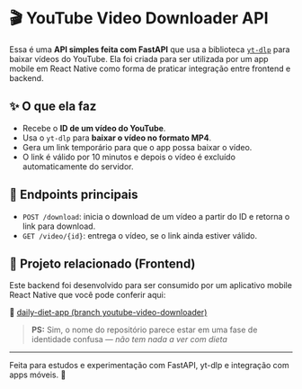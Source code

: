 # 🎬 YouTube Video Downloader API

Essa é uma **API simples feita com FastAPI** que usa a biblioteca [`yt-dlp`](https://github.com/yt-dlp/yt-dlp) para baixar vídeos do YouTube. Ela foi criada para ser utilizada por um app mobile em React Native como forma de praticar integração entre frontend e backend.

## ✨ O que ela faz

- Recebe o **ID de um vídeo do YouTube**.
- Usa o `yt-dlp` para **baixar o vídeo no formato MP4**.
- Gera um link temporário para que o app possa baixar o vídeo.
- O link é válido por 10 minutos e depois o vídeo é excluído automaticamente do servidor.

## 🔗 Endpoints principais

- `POST /download`: inicia o download de um vídeo a partir do ID e retorna o link para download.
- `GET /video/{id}`: entrega o vídeo, se o link ainda estiver válido.

## 📲 Projeto relacionado (Frontend)

Este backend foi desenvolvido para ser consumido por um aplicativo mobile React Native que você pode conferir aqui:

🔗 [daily-diet-app (branch youtube-video-downloader)](https://github.com/newthiagoassisk8/daily-diet-app/tree/youtube-video-downloader)

> **PS:** Sim, o nome do repositório parece estar em uma fase de identidade confusa — *não tem nada a ver com dieta*

---

Feita para estudos e experimentação com FastAPI, yt-dlp e integração com apps móveis. 🚀
